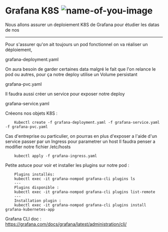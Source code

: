# Grafana K8S                 ![name-of-you-image](https://github.com/AdemMarwanMedjahed/GrafanaK8S/blob/main/Nouvelle%20image%20bitmap.bmp)
Nous allons assurer un deploiement K8S de Grafana pour étudier les datas de nos 

---
Pour s'assurer qu'on ait toujours un pod fonctionnel on va réaliser un déploiement,

grafana-deployment.yaml

On aura besoin de garder certaines data malgré le fait que l'on relance le pod ou autres, pour ça notre deploy utilise un Volume persistant

grafana-pvc.yaml 
  
Il faudra aussi créer un service pour exposer notre deploy

grafana-service.yaml
  

Créeons nos objets K8S :
  
        Kubectl create -f grafana-deployment.yaml -f grafana-service.yaml -f grafana-pvc.yaml 

Cas d'entreprise ou particulier, on pourras en plus d'exposer a l'aide d'un service passer par un Ingress pour parametrer un host
Il faudra penser a modifier notre fichier /etc/hosts

        kubectl apply -f grafana-ingress.yaml

Petite astuce pour voir et installer les plugins sur notre pod : 
        
        Plugins installés:
        kubectl exec -it grafana-nompod grafana-cli plugins ls
        ---
        Plugins disponible : 
        kubectl exec -it grafana-nompod grafana-cli plugins list-remote
        ---
        Installation plugin : 
        kubectl exec -it grafana-nompod grafana-cli plugins install grafana-kubernetes-app
        
        
Grafana CLI doc : https://grafana.com/docs/grafana/latest/administration/cli/
